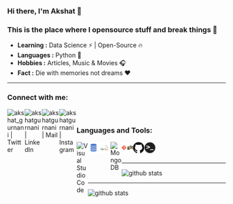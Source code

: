 ### Hi there, I'm Akshat 👋

### This is the place where I opensource stuff and break things 🤣

-  **Learning :** Data Science :zap: | Open-Source :fire:	
-  **Languages :** Python 🐍
-  **Hobbies :** Articles, Music & Movies :headphones:
-  **Fact :** Die with memories not dreams :heart: 
---------------------------------------------------------------------------------------------------------------------------------------------------------------------------------

### Connect with me:

<!--[<img align="left" alt="codeSTACKr.com" width="22px" src="https://raw.githubusercontent.com/iconic/open-iconic/master/svg/globe.svg" />][website]
[<img align="left" alt="codeSTACKr | YouTube" width="22px" src="https://cdn.jsdelivr.net/npm/simple-icons@v3/icons/youtube.svg" />][youtube]-->
[<img align="left" alt="akshat_gurnani | Twitter" width="40px" src="https://img.icons8.com/fluent/48/000000/twitter.png" />][twitter]
[<img align="left" alt="akshatgurnani | LinkedIn" width="40px" src="https://img.icons8.com/color/48/000000/linkedin.png" />][linkedin]
[<img align="left" alt="akshatgurnani | Mail" width="40px" src="https://img.icons8.com/fluent/48/000000/gmail.png" />][Mail]
[<img align="left" alt="akshatgurnani | Instagram" width="40px" src="https://img.icons8.com/fluent/48/000000/instagram-new.png" />][Instagram]
<br />

### Languages and Tools:

<img align="left" alt="Visual Studio Code" width="26px" src="https://img.icons8.com/fluent/48/000000/visual-studio-code-2019.png" />
<img align="left" alt="SQL" width="26px" src="https://raw.githubusercontent.com/github/explore/80688e429a7d4ef2fca1e82350fe8e3517d3494d/topics/sql/sql.png" />
<img align="left" alt="MySQL" width="26px" src="https://raw.githubusercontent.com/github/explore/80688e429a7d4ef2fca1e82350fe8e3517d3494d/topics/mysql/mysql.png" />
<img align="left" alt="MongoDB" width="26px" src="https://img.icons8.com/color/48/000000/mongodb.png" />
<img align="left" alt="Git" width="26px" src="https://raw.githubusercontent.com/github/explore/80688e429a7d4ef2fca1e82350fe8e3517d3494d/topics/git/git.png" />
<img align="left" alt="GitHub" width="26px" src="https://raw.githubusercontent.com/github/explore/78df643247d429f6cc873026c0622819ad797942/topics/github/github.png" />
<img align="left" alt="HTML5" width="26px" src="https://raw.githubusercontent.com/github/explore/80688e429a7d4ef2fca1e82350fe8e3517d3494d/topics/terminal/terminal.png" />

<br />
<br />

---------------------------------------------------------------------------------------------------------------------------------------------------------------------------------
![github stats](https://github-readme-stats.anuraghazra1.vercel.app/api/top-langs/?username=akshatgurnani&layout=compact)

---------------------------------------------------------------------------------------------------------------------------------------------------------------------------------
![github stats](https://github-readme-stats.vercel.app/api?username=akshatgurnani&show_icons=true)
<!--🌟 From [Akshat Gurnani](https://github.com/KillerXAkshat)-->

[linkedin]: https://linkedin.com/in/akshatgurnani
[twitter]: https://twitter.com/akshat_gurnani
[Mail]: https://mail.google.com/mail/u/0/?view=cm&fs=1&to=akshatgurnani1999@gmail.com&su=SUBJECT&body=BODY&tf=1
[Instagram]: https://www.instagram.com/akshat_gurnani/

